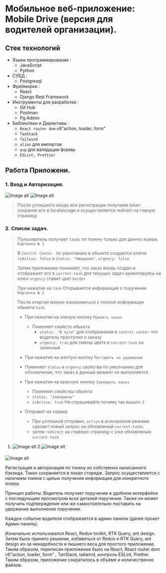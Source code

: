 # Мобильное веб-приложение: Mobile Drive (версия для водителей организации).

## Стек технологий

* Языки программирования :
    + JavaScript
    + Python
* СУБД :
    + Postgresql
* Фрейморки :
    + React
    + Django Rest Framework
* Инструменты для разработки :
    + Git Hub
    + Postman
    + Pg Admin
* Библиотеки и Директивы :
    + `React router dom` v6"action, loader, form"
    + `TanStack`
    + `Tailwind`
    + `alias` для импортов 
    + `yup` для валидации формы
    + `ESLint, Prettier`

## Работа Приложени.
###  1. Вход и Авторизация.

![Image alt](https://github.com/Yasuoqp/Mobile-Drive-app/blob/main/imgReadme/sign-in.png)
![Image alt](https://github.com/Yasuoqp/Mobile-Drive-app/blob/main/imgReadme/sign-up.png)

> После успешного входа или регистрации получаем token сохраняя его в localstorage и осуществляется redirect на глвную страницу  

### 2. Список задач.

> Пользователь получает  `tasks` по токену только для даннго юзера. `Картинка № 1`
> 
> В `Control Center ` по умолчанию в обьекте создается ключи  `isActive: false` и `status: "Ожидание"`, `urgency: false`          
> 
> Затем приложение понимает, что заказ вновь создан и отображает его в `current-task` для текущих задач ориентируясь на ключ `urgency` ставит цвет `border`
>

> При нажатии на `task` Открывается информация о поручении `Картинка № 2`
> 
> После откртия можно ознакомиться с полной информации обьекта `task`.
> 
> - При нажатии на зленую кнопку `Принять заказ`
>     + Поменяет свойста обьекта 
>       + `status: "В пути"` для отображения в `control center` что водитель приступил к заказу
>       + `urgency: true` для смены цвета в `current-task` на заленный
>       
> 
> - При нажатии на желтую кнопку `Поставить на удержание`   
>  + Поменяет `status` и `urgency` свойства по умолчанию для обозначения, что заказ в данный момент не выполняется
> 
> 
> - При нажатии на красную кнопку `Завершить заказ`
>   + Поменяет свойства обьекта 
>    + `status: "Завершено"` 
>    + `isActive: true` Не спрашивайте почему так вышло :)
>   
> 
> 
> - Отправит на сервер 
>   + При успешной отправки, `action` в асинхроном режими сделает новый запрос на обновленый `current-tasks`
>   + затем `redirect` на главную страницу с уже обновленым `current-task`
>
>   
> 
1) ![Image alt](https://github.com/Yasuoqp/Mobile-Drive-app/blob/main/imgReadme/current-task.png) 
2.![Image alt](https://github.com/Yasuoqp/Mobile-Drive-app/blob/main/imgReadme/task-info.png) 

####




![Image alt](https://github.com/Yasuoqp/Mobile-Drive-app/blob/main/imgReadme/completed-task.png)


Регистрация и авторизация по токену из собственно написанного бэкэнда.
Токен сохраняется в локал сторедж.
Запрос осуществляется с наличием токена с целью получения информации для конкретного юзера.

Принцип работы:
Водитель получает поручение в удобном интерфейсе с последующим просмотром всех деталей поручения.
Также он может получить подтверждение или же самостоятельно поставить на удержание выполнение поручения.

Каждое событие водителя отображается в админ панели (далее проект Админ панель).


Изначально использовался React, Redux toolkit, RTK Query, ant design.
Затем было принято решение, избавиться от Redux и RTK Query, ant design из-за ненадобности и лишнего веса для простого
приложение. Таким образом, переписан приложение было на React, React router dom v6"action, loader, form" , TanStack,
tailwind, контроль ESLint, Prettier.
Таким образом, приложение сократилось в объёме и количественно файлов.
